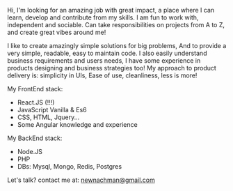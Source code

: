 Hi, 
I'm looking for an amazing job with great impact, a place where I can learn, develop and contribute from my skills. I am fun to work with, independent and sociable. Can take responsibilities on projects from A to Z, and create great vibes around me!

I like to create amazingly simple solutions for big problems, And to provide a very simple, readable, easy to maintain code.
I also easily understand business requirements and users needs, I have some experience in products designing and business strategies too!
My approach to product delivery is: simplicity in UIs, Ease of use, cleanliness, less is more!

My FrontEnd stack:
- React.JS (!!!)
- JavaScript Vanilla & Es6
- CSS, HTML, Jquery...
- Some Angular knowledge and experience 

My BackEnd stack:
- Node.JS
- PHP
- DBs: Mysql, Mongo, Redis, Postgres

Let's talk?
contact me at: newnachman@gmail.com

<!---
newnachman/newnachman is a ✨ special ✨ repository because its `README.md` (this file) appears on your GitHub profile.
You can click the Preview link to take a look at your changes.
--->
